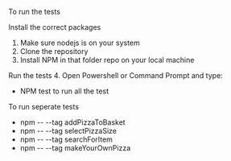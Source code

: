 To run the tests

Install the correct packages
1. Make sure nodejs is on your system
2. Clone the repository 
3. Install NPM in that folder repo on your local machine

Run the tests
4. Open Powershell or Command Prompt and type: 
- NPM test to run all the test

To run seperate tests
- npm -- --tag addPizzaToBasket 
- npm -- --tag selectPizzaSize
- npm -- --tag searchForItem
- npm -- --tag makeYourOwnPizza



